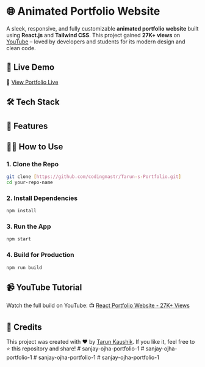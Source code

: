 # 🌐 Animated Portfolio Website

A sleek, responsive, and fully customizable **animated portfolio website** built using **React.js** and **Tailwind CSS**. This project gained **27K+ views** on [YouTube]([https://youtube.com/your-video-link](https://youtu.be/ypSc8HEurGQ?si=yI3GJCye3sAKoemW)) – loved by developers and students for its modern design and clean code.

## 🚀 Live Demo

🔗 [View Portfolio Live](https://tarunkaushik.vercel.app/)

## 🛠️ Tech Stack

## 📁 Features
## 🧑‍💻 How to Use

### 1. Clone the Repo

```bash
git clone [https://github.com/codingmastr/Tarun-s-Portfolio.git]
cd your-repo-name
````

### 2. Install Dependencies

```bash
npm install
```

### 3. Run the App

```bash
npm start
```

### 4. Build for Production

```bash
npm run build
```

## 📹 YouTube Tutorial

Watch the full build on YouTube:
📺 [React Portfolio Website - 27K+ Views](https://youtu.be/ypSc8HEurGQ?si=winjJhc9qzNrCqLD)

## 🌟 Credits

This project was created with ❤️ by [Tarun Kaushik](https://tarunkaushik.vercel.app/).
If you like it, feel free to ⭐ this repository and share!
#   s a n j a y - o j h a - p o r t f o l i o - 1  
 #   s a n j a y - o j h a - p o r t f o l i o - 1  
 #   s a n j a y - o j h a - p o r t f o l i o - 1  
 #   s a n j a y - o j h a - p o r t f o l i o - 1  
 